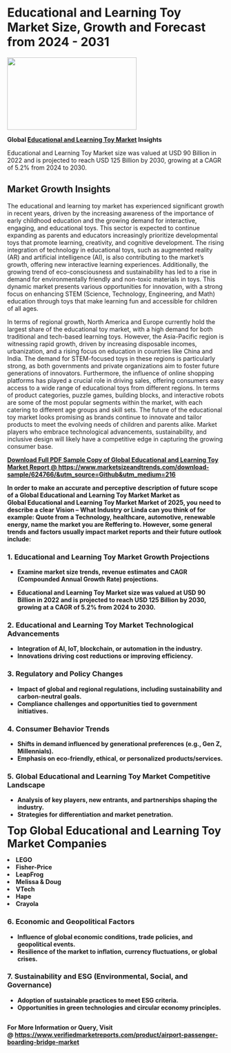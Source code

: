 <H1>Educational and Learning Toy Market Size, Growth and Forecast from 2024 - 2031</H1><img class="aligncenter size-medium wp-image-584254" src="https://thirdeyenews.in/wp-content/uploads/2024/09/Global-Market-Research-300x168.jpeg" alt="" width="300" height="168" /><p><strong>Global&nbsp;<a href="https://www.marketsizeandtrends.com/download-sample/624766/&amp;utm_source=Github&utm_medium=216">Educational and Learning Toy Market</a> Insights</strong></p><p>Educational and Learning Toy Market size was valued at USD 90 Billion in 2022 and is projected to reach USD 125 Billion by 2030, growing at a CAGR of 5.2% from 2024 to 2030.</p><p><h2>Market Growth Insights</h2> <p>The educational and learning toy market has experienced significant growth in recent years, driven by the increasing awareness of the importance of early childhood education and the growing demand for interactive, engaging, and educational toys. This sector is expected to continue expanding as parents and educators increasingly prioritize developmental toys that promote learning, creativity, and cognitive development. The rising integration of technology in educational toys, such as augmented reality (AR) and artificial intelligence (AI), is also contributing to the market’s growth, offering new interactive learning experiences. Additionally, the growing trend of eco-consciousness and sustainability has led to a rise in demand for environmentally friendly and non-toxic materials in toys. This dynamic market presents various opportunities for innovation, with a strong focus on enhancing STEM (Science, Technology, Engineering, and Math) education through toys that make learning fun and accessible for children of all ages.</p> <p><strong><a href="#"></a></strong></p> <p>In terms of regional growth, North America and Europe currently hold the largest share of the educational toy market, with a high demand for both traditional and tech-based learning toys. However, the Asia-Pacific region is witnessing rapid growth, driven by increasing disposable incomes, urbanization, and a rising focus on education in countries like China and India. The demand for STEM-focused toys in these regions is particularly strong, as both governments and private organizations aim to foster future generations of innovators. Furthermore, the influence of online shopping platforms has played a crucial role in driving sales, offering consumers easy access to a wide range of educational toys from different regions. In terms of product categories, puzzle games, building blocks, and interactive robots are some of the most popular segments within the market, with each catering to different age groups and skill sets. The future of the educational toy market looks promising as brands continue to innovate and tailor products to meet the evolving needs of children and parents alike. Market players who embrace technological advancements, sustainability, and inclusive design will likely have a competitive edge in capturing the growing consumer base.</p> <p><strong><a href="#"></p><p><span class=""><strong>Download Full PDF Sample Copy of Global Educational and Learning Toy Market Report</strong> @ <a href="https://www.marketsizeandtrends.com/download-sample/624766/&amp;utm_source=Github&utm_medium=216" target="_blank">https://www.marketsizeandtrends.com/download-sample/624766/&amp;utm_source=Github&utm_medium=216</a></span></p><p>In order to make an accurate and perceptive description of future scope of a Global&nbsp;Educational and Learning Toy Market Market as Global&nbsp;Educational and Learning Toy Market Market of 2025, you need to describe a clear Vision &ndash; What Industry or Linda can you think of for example: Quote from a Technology, healthcare, automotive, renewable energy, name the market you are Reffering to. However, some general trends and factors usually impact market reports and their future outlook include:</p><h3>1.&nbsp;<strong>Educational and Learning Toy Market Growth Projections</strong></h3><ul><li>Examine market size trends, revenue estimates and CAGR (Compounded Annual Growth Rate) projections.</li><li><p>Educational and Learning Toy Market size was valued at USD 90 Billion in 2022 and is projected to reach USD 125 Billion by 2030, growing at a CAGR of 5.2% from 2024 to 2030.</p></li></ul><h3>2.&nbsp;<strong>Educational and Learning Toy Market Technological Advancements</strong></h3><ul><li>Integration of AI, IoT, blockchain, or automation in the industry.</li><li>Innovations driving cost reductions or improving efficiency.</li></ul><h3>3.&nbsp;<strong>Regulatory and Policy Changes</strong></h3><ul><li>Impact of global and regional regulations, including sustainability and carbon-neutral goals.</li><li>Compliance challenges and opportunities tied to government initiatives.</li></ul><h3>4.&nbsp;<strong>Consumer Behavior Trends</strong></h3><ul><li>Shifts in demand influenced by generational preferences (e.g., Gen Z, Millennials).</li><li>Emphasis on eco-friendly, ethical, or personalized products/services.</li></ul><h3>5.&nbsp;<strong>Global Educational and Learning Toy Market Competitive Landscape</strong></h3><ul><li>Analysis of key players, new entrants, and partnerships shaping the industry.</li><li>Strategies for differentiation and market penetration.</li></ul><p data-pm-slice="1 1 []"><span style="color: inherit; font-family: inherit; font-size: 25px;">Top Global Educational and Learning Toy Market Companies</span></p><div class="" data-test-id=""><p><li>LEGO</li><li> Fisher-Price</li><li> LeapFrog</li><li> Melissa & Doug</li><li> VTech</li><li> Hape</li><li> Crayola</li></p></div><h3>6.&nbsp;<strong>Economic and Geopolitical Factors</strong></h3><ul><li>Influence of global economic conditions, trade policies, and geopolitical events.</li><li>Resilience of the market to inflation, currency fluctuations, or global crises.</li></ul><h3>7.&nbsp;<strong>Sustainability and ESG (Environmental, Social, and Governance)</strong></h3><ul><li>Adoption of sustainable practices to meet ESG criteria.</li><li>Opportunities in green technologies and circular economy principles.</li></ul><h2><strong style="font-size: 14px;">For More Information or Query, Visit @&nbsp;</strong><a style="background-color: #ffffff; font-size: 14px;" href="https://www.marketsizeandtrends.com/report/educational-and-learning-toy-market/" target="_blank">https://www.verifiedmarketreports.com/product/airport-passenger-boarding-bridge-market</a></h2>
